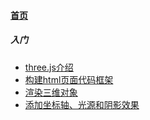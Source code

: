 
#### [首页](?file=home-首页)

##### 入门
- [three.js介绍](?file=001-入门/01-three.js介绍 "three.js介绍")
- [构建html页面代码框架](?file=001-入门/02-构建html页面代码框架 "构建html页面代码框架")
- [渲染三维对象](?file=001-入门/03-渲染三维对象 "渲染三维对象")
- [添加坐标轴、光源和阴影效果](?file=001-入门/04-添加坐标轴、光源和阴影效果 "添加坐标轴、光源和阴影效果")
